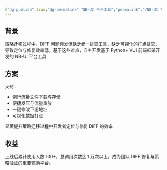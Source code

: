 ```yaml
---
{"dg-publish":true,"dg-permalink":"NB-UI 平台工具","permalink":"/NB-UI 平台工具/"}
---
```



## 背景

策略迁移过程中，DIFF 问题频发但缺乏统一排查工具，缺乏可视化的打点排查，导致定位与修复效率低，基于这些难点，自主开发基于 Python+ VUI 前端框架开发的 NB-UI 平台工具

## 方案

支持：
- 例行流量文件下载与存储
- 便捷发压与流量重放
- 一键修改下游地址
- 可视化数据打点

显著提升策略迁移过程中开发者定位与修复 DIFF 的效率

## 收益

上线后累计使用人数 100+，总调用次数达 1 万次以上，成为团队 DIFF 修复与策略验证的重要辅助平台。